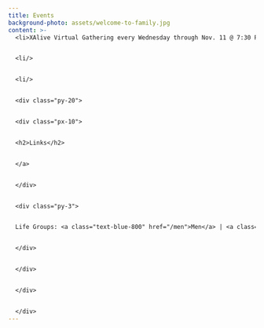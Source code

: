 ```yaml
---
title: Events
background-photo: assets/welcome-to-family.jpg
content: >-
  <li>XAlive Virtual Gathering every Wednesday through Nov. 11 @ 7:30 PM EST


  <li/>


  <li/>


  <div class="py-20">


  <div class="px-10">


  <h2>Links</h2>


  </a>


  </div>


  <div class="py-3">


  Life Groups: <a class="text-blue-800" href="/men">Men</a> | <a class="text-blue-800" href="/women">Women</a>


  </div>


  </div>


  </div>


  </div>
---
```

